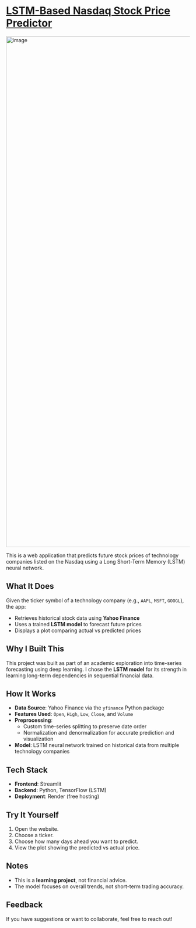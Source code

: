 # [LSTM-Based Nasdaq Stock Price Predictor]([url](https://nasdaq-10-stock-price-predictor.streamlit.app))
<img width="1395" alt="image" src="https://github.com/user-attachments/assets/dc479780-a9eb-440e-b9a5-34ea2fe74355" />

This is a web application that predicts future stock prices of technology companies listed on the Nasdaq using a Long Short-Term Memory (LSTM) neural network.

## What It Does

Given the ticker symbol of a technology company (e.g., `AAPL`, `MSFT`, `GOOGL`), the app:

- Retrieves historical stock data using **Yahoo Finance**
- Uses a trained **LSTM model** to forecast future prices
- Displays a plot comparing actual vs predicted prices

## Why I Built This

This project was built as part of an academic exploration into time-series forecasting using deep learning. I chose the **LSTM model** for its strength in learning long-term dependencies in sequential financial data.

## How It Works

- **Data Source**: Yahoo Finance via the `yfinance` Python package
- **Features Used**: `Open`, `High`, `Low`, `Close`, and `Volume`
- **Preprocessing**:
  - Custom time-series splitting to preserve date order
  - Normalization and denormalization for accurate prediction and visualization
- **Model**: LSTM neural network trained on historical data from multiple technology companies

## Tech Stack

- **Frontend**: Streamlit
- **Backend**: Python, TensorFlow (LSTM)
- **Deployment**: Render (free hosting)

## Try It Yourself

1. Open the website.
2. Choose a ticker.
3. Choose how many days ahead you want to predict.
4. View the plot showing the predicted vs actual price.

## Notes

- This is a **learning project**, not financial advice.
- The model focuses on overall trends, not short-term trading accuracy.

## Feedback

If you have suggestions or want to collaborate, feel free to reach out!

